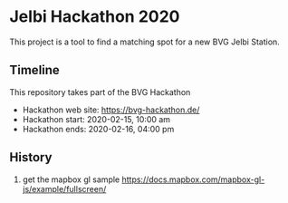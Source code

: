 # Jelbi Hackathon 2020

This project is a tool to find a matching spot for a new BVG Jelbi Station.

## Timeline

This repository takes part of the BVG Hackathon
* Hackathon web site: https://bvg-hackathon.de/
* Hackathon start: 2020-02-15, 10:00 am
* Hackathon ends: 2020-02-16, 04:00 pm

## History

1. get the mapbox gl sample https://docs.mapbox.com/mapbox-gl-js/example/fullscreen/
